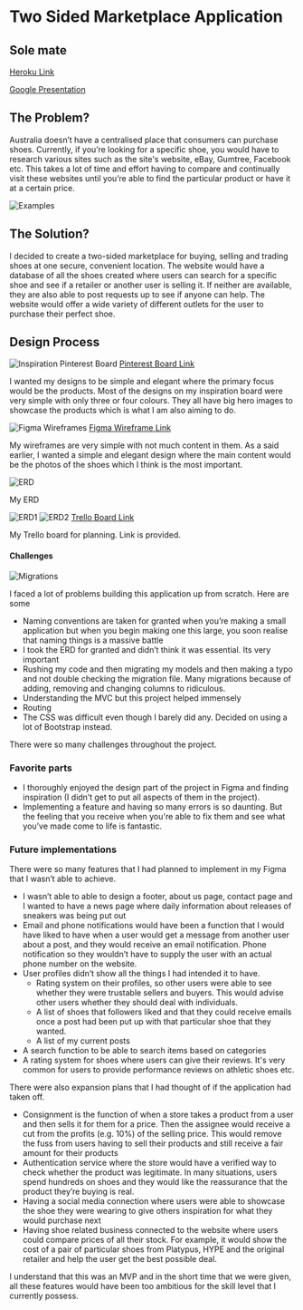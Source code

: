 # Two Sided Marketplace Application
## Sole mate
[Heroku Link](https://limitless-brook-71880.herokuapp.com/)

[Google Presentation](https://docs.google.com/presentation/d/1ITX7G_nVzETCy4DMLmNUjFSyxkkwes-rLhFi4AJ79GM/edit#slide=id.p)

## The Problem? 
Australia doesn’t have a centralised place that consumers can purchase shoes. Currently, if you’re looking for a specific shoe, you would have to research various sites such as the site's website, eBay, Gumtree, Facebook etc. This takes a lot of time and effort having to compare and continually visit these websites until you’re able to find the particular product or have it at a certain price. 

![Examples](/app/assets/images/Examplewebsite.png "Examples")

## The Solution? 
I decided to create a two-sided marketplace for buying, selling and trading shoes at one secure, convenient location. The website would have a database of all the shoes created where users can search for a specific shoe and see if a retailer or another user is selling it. If neither are available, they are also able to post requests up to see if anyone can help. The website would offer a wide variety of different outlets for the user to purchase their perfect shoe.  

## Design Process
![Inspiration Pinterest Board](/app/assets/images/Pinterestboard.png "Inspiration Pinterest Board")
[Pinterest Board Link](https://www.pinterest.com.au/chymeng24/market-place-design/)

I wanted my designs to be simple and elegant where the primary focus would be the products. Most of the designs on my inspiration board were very simple with only three or four colours. They all have big hero images to showcase the products which is what I am also aiming to do.  

![Figma Wireframes](/app/assets/images/Figmadesigns.png "Figma Wireframes")
[Figma Wireframe Link](https://www.figma.com/file/X9lgBkIV99NV1vNqNF9w4H2C/Solemates)

My wireframes are very simple with not much content in them. As a said earlier, I wanted a simple and elegant design where the main content would be the photos of the shoes which I think is the most important. 

![ERD](/app/assets/images/ERD.png "ERD")

My ERD 

![ERD1](/app/assets/images/Trelloboard1.png "ERD1")
![ERD2](/app/assets/images/Trelloboard2.png "ERD2")
[Trello Board Link](https://trello.com/b/hDYsJoDr/online-shoe-trading-blog)

My Trello board for planning. Link is provided. 

#### Challenges 
![Migrations](/app/assets/images/Migrations.png "Migrations")

I faced a lot of problems building this application up from scratch. Here are some
* Naming conventions are taken for granted when you’re making a small application but when you begin making one this large, you soon realise that naming things is a massive battle
* I took the ERD for granted and didn’t think it was essential. Its very important
* Rushing my code and then migrating my models and then making a typo and not double checking the migration file. Many migrations because of adding, removing and changing columns to ridiculous. 
* Understanding the MVC but this project helped immensely 
* Routing
* The CSS was difficult even though I barely did any. Decided on using a lot of Bootstrap instead. 

There were so many challenges throughout the project. 

### Favorite parts

* I thoroughly enjoyed the design part of the project in Figma and finding inspiration (I didn’t get to put all aspects of them in the project). 
* Implementing a feature and having so many errors is so daunting. But the feeling that you receive when you're able to fix them and see what you’ve made come to life is fantastic. 

### Future implementations 

There were so many features that I had planned to implement in my Figma that I wasn’t able to achieve. 
* I wasn’t able to able to design a footer, about us page, contact page and I wanted to have a news page where daily information about releases of sneakers was being put out
* Email and phone notifications would have been a function that I would have liked to have when a user would get a message from another user about a post, and they would receive an email notification. Phone notification so they wouldn’t have to supply the user with an actual phone number on the website. 
* User profiles didn’t show all the things I had intended it to have. 
    * Rating system on their profiles, so other users were able to see whether they were trustable sellers and buyers. This would advise other users whether they should deal with individuals.
    * A list of shoes that followers liked and that they could receive emails once a post had been put up with that particular shoe that they wanted. 
    * A list of my current posts
* A search function to be able to search items based on categories
* A rating system for shoes where users can give their reviews. It's very common for users to provide performance reviews on athletic shoes etc.

There were also expansion plans that I had thought of if the application had taken off. 
* Consignment is the function of when a store takes a product from a user and then sells it for them for a price. Then the assignee would receive a cut from the profits (e.g. 10%) of the selling price. This would remove the fuss from users having to sell their products and still receive a fair amount for their products
* Authentication service where the store would have a verified way to check whether the product was legitimate. In many situations, users spend hundreds on shoes and they would like the reassurance that the product they’re buying is real. 
* Having a social media connection where users were able to showcase the shoe they were wearing to give others inspiration for what they would purchase next
* Having shoe related business connected to the website where users could compare prices of all their stock. For example, it would show the cost of a pair of particular shoes from Platypus,  HYPE and the original retailer and help the user get the best possible deal. 

I understand that this was an MVP and in the short time that we were given, all these features would have been too ambitious for the skill level that I currently possess. 
